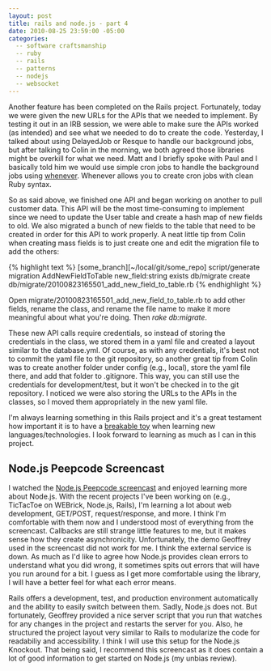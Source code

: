 ```yaml
---
layout: post
title: rails and node.js - part 4
date: 2010-08-25 23:59:00 -05:00
categories:
  -- software craftsmanship
  -- ruby
  -- rails
  -- patterns
  -- nodejs
  -- websocket
---
```


Another feature has been completed on the Rails project.  Fortunately, today we were given the new URLs for the APIs that we needed to implement.  By testing it out in an IRB session, we were able to make sure the APIs worked (as intended) and see what we needed to do to create the code.  Yesterday, I talked about using DelayedJob or Resque to handle our background jobs, but after talking to Colin in the morning, we both agreed those libraries might be overkill for what we need.  Matt and I briefly spoke with Paul and I basically told him we would use simple cron jobs to handle the background jobs using [whenever](http://github.com/javan/whenever).  Whenever allows you to create cron jobs with clean Ruby syntax.

So as said above, we finished one API and began working on another to pull customer data.  This API will be the most time-consuming to implement since we need to update the User table and create a hash map of new fields to old.  We also migrated a bunch of new fields to the table that need to be created in order for this API to work properly.  A neat little tip from Colin when creating mass fields is to just create one and edit the migration file to add the others:

{% highlight text %}
[some_branch][~/local/git/some_repo] script/generate migration AddNewFieldToTable new_field:string
      exists  db/migrate
      create  db/migrate/20100823165501_add_new_field_to_table.rb
{% endhighlight %}

Open migrate/20100823165501\_add\_new\_field\_to\_table.rb to add other fields, rename the class, and rename the file name to make it more meaningful about what you're doing.  Then *rake db:migrate*.

These new API calls require credentials, so instead of storing the credentials in the class, we stored them in a yaml file and created a layout similar to the database.yml.  Of course, as with any credentials, it's best not to commit the yaml file to the git repository, so another great tip from Colin was to create another folder under config (e.g., local), store the yaml file there, and add that folder to .gitignore.  This way, you can still use the credentials for development/test, but it won't be checked in to the git repository.  I noticed we were also storing the URLs to the APIs in the classes, so I moved them appropriately in the new yaml file.

I'm always learning something in this Rails project and it's a great testament how important it is to have a [breakable toy](http://apprenticeship-patterns.labs.oreilly.com/ch05.html#breakable_toys) when learning new languages/technologies.  I look forward to learning as much as I can in this project.

## Node.js Peepcode Screencast

I watched the [Node.js Peepcode screencast](http://peepcode.com/products/nodejs-i) and enjoyed learning more about Node.js.  With the recent projects I've been working on (e.g., TicTacToe on WEBrick, Node.js, Rails), I'm learning a lot about web development, GET/POST, request/response, and more.  I think I'm comfortable with them now and I understood most of everything from the screencast.  Callbacks are still strange little features to me, but it makes sense how they create asynchronicity.  Unfortunately, the demo Geoffrey used in the screencast did not work for me.  I think the external service is down.  As much as I'd like to agree how Node.js provides clean errors to understand what you did wrong, it sometimes spits out errors that will have you run around for a bit.  I guess as I get more comfortable using the library, I will have a better feel for what each error means.  

Rails offers a development, test, and production environment automatically and the ability to easily switch between them.  Sadly, Node.js does not.  But fortunately, Geoffrey provided a nice server script that you run that watches for any changes in the project and restarts the server for you.  Also, he structured the project layout very similar to Rails to modularize the code for readabiliy and accessibility.  I think I will use this setup for the Node.js Knockout.  That being said, I recommend this screencast as it does contain a lot of good information to get started on Node.js (my unbias review).
